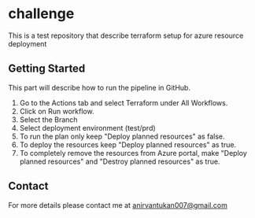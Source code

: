 # challenge
This is a test repository that describe terraform setup for azure resource deployment

## Getting Started
This part will describe how to run the pipeline in GitHub.

1. Go to the Actions tab and select Terraform under All Workflows.
2. Click on Run workflow.
3. Select the Branch
4. Select deployment environment (test/prd)
5. To run the plan only keep "Deploy planned resources" as false.
6. To deploy the resources keep "Deploy planned resources" as true.
7. To completely remove the resources from Azure portal, make "Deploy planned resources" and "Destroy planned resources" as true.

## Contact
For more details please contact me at anirvantukan007@gmail.com
